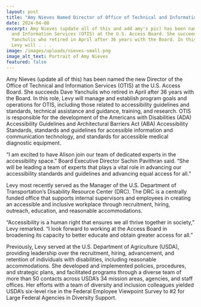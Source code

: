 ```yaml
---
layout: post
title: "Amy Nieves Named Director of Office of Technical and Information Services "
date: 2024-04-08
excerpt: Amy Nieves (update all of this and add amy's pic) has been named the new Director of the Office of Technical
  and Information Services (OTIS) at the U.S. Access Board. She succeeds Dave
  Yanchulis who retired in April after 36 years with the Board. In this role,
  Levy will . . .
image: /images/uploads/nieves-small.png
image_alt_text: Portrait of Amy Nieves
featured: false
---
```

Amy Nieves (update all of this) has been named the new Director of the Office of Technical and Information Services (OTIS) at the U.S. Access Board. She succeeds Dave Yanchulis who retired in April after 36 years with the Board. In this role, Levy will manage and establish program goals and operations for OTIS, including those related to accessibility guidelines and standards, technical assistance and guidance, training, and research. OTIS is responsible for the development of the Americans with Disabilities (ADA) Accessibility Guidelines and Architectural Barriers Act (ABA) Accessibility Standards, standards and guidelines for accessible information and communication technology, and standards for accessible medical diagnostic equipment. 

“I am excited to have Alison join our team of dedicated experts in the accessibility space.” Board Executive Director Sachin Pavithran said. “She will be leading a team of experts that plays a vital role in advancing our accessibility standards and guidelines and advancing equal access for all.” 

Levy most recently served as the Manager of the U.S. Department of Transportation’s Disability Resource Center (DRC). The DRC is a centrally funded office that supports internal supervisors and employees in creating an accessible and inclusive workplace through recruitment, hiring, outreach, education, and reasonable accommodations.  

“Accessibility is a human right that ensures we all thrive together in society,” Levy remarked. “I look forward to working at the Access Board in broadening its capacity to better educate and obtain greater access for all.” 

Previously, Levy served at the U.S. Department of Agriculture (USDA), providing leadership over the recruitment, hiring, advancement, and retention of individuals with disabilities, including reasonable accommodations. She developed and implemented policies, procedures, and strategic plans, and facilitated programs through a diverse team of more than 50 contacts across USDA’s 34 mission areas, agencies, and staff offices. Her efforts with a team of diversity and inclusion colleagues yielded USDA’s six-level rise in the Federal Employee Viewpoint Survey to #2 for Large Federal Agencies in Diversity Support.
